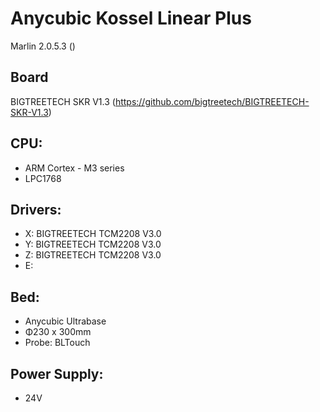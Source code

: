 # Anycubic Kossel Linear Plus

Marlin 2.0.5.3 ()

## Board
BIGTREETECH SKR V1.3 (https://github.com/bigtreetech/BIGTREETECH-SKR-V1.3)

## CPU:
 - ARM Cortex - M3 series
 - LPC1768

## Drivers:
 - X: BIGTREETECH TCM2208 V3.0
 - Y: BIGTREETECH TCM2208 V3.0
 - Z: BIGTREETECH TCM2208 V3.0
 - E:
 
 ## Bed:
 - Anycubic Ultrabase 
 - Φ230 x 300mm
 - Probe: BLTouch
 
## Power Supply:
- 24V
